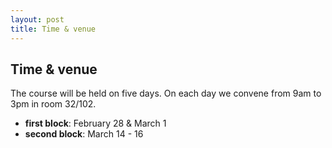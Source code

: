 ```yaml
---
layout: post
title: Time & venue
---
```


## Time & venue

The course will be held on five days. On each day we convene from 9am to 3pm in room 32/102.

- **first block**: February 28 & March 1
- **second block**: March 14 - 16

